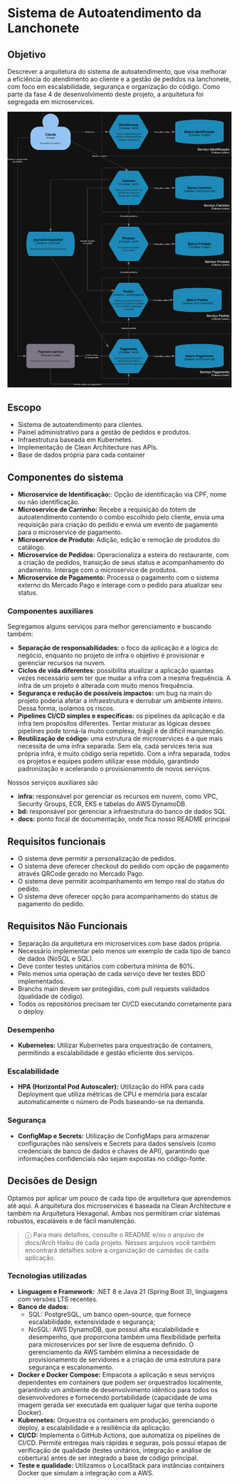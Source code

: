 # Sistema de Autoatendimento da Lanchonete

## Objetivo

Descrever a arquitetura do sistema de autoatendimento, que visa melhorar a eficiência do atendimento ao cliente e a
gestão de pedidos na lanchonete, com foco em escalabilidade, segurança e organização do código.
Como parte da fase 4 de desenvolvimento deste projeto, a arquitetura foi segregada em microservices.

![](assets/c4.png)

## Escopo

* Sistema de autoatendimento para clientes.
* Painel administrativo para a gestão de pedidos e produtos.
* Infraestrutura baseada em Kubernetes.
* Implementação de Clean Architecture nas APIs.
* Base de dados própria para cada container

## Componentes do sistema

* **Microservice de Identificação:**: Opção de identificação via CPF, nome ou não identificação.
* **Microservice de Carrinho:** Recebe a requisição do totem de autoatendimento contendo o combo escolhido pelo cliente, 
envia uma requisição para criação do pedido e envia um evento de pagamento para o microservice de pagamento.
* **Microservice de Produto:** Adição, edição e remoção de produtos do catálogo.
* **Microservice de Pedidos:** Operacionaliza a esteira do restaurante, com a criação de pedidos,
transição de seus status e acompanhamento do andamento. Interage com o microservice de produtos.
* **Microservice de Pagamento:** Processa o pagamento com o sistema externo do Mercado Pago e interage com o pedido para
atualizar seu status.

### Componentes auxiliares

Segregamos alguns serviços para melhor gerenciamento e buscando também: 
* **Separação de responsabilidades:** o foco da aplicação é a lógica do negócio, enquanto no projeto de infra o objetivo é 
provisionar e gerenciar recursos na nuvem.
* **Ciclos de vida diferentes:** possibilita atualizar a aplicação quantas vezes necessário sem ter que mudar a infra com a 
mesma frequência. A infra de um projeto é alterada com muito menos frequência.
* **Segurança e redução de possíveis impactos:** um bug na main do projeto poderia afetar a infraestrutura e derrubar um
ambiente inteiro. Dessa forma, isolamos os riscos.
* **Pipelines CI/CD simples e específicas:** os pipelines da aplicação e da infra tem propósitos diferentes. Tentar misturar 
as lógicas desses pipelines pode torná-la muito complexa, frágil e de difícil manutenção.
* **Reutilização de código:** uma estrutura de microservices é a que mais necessita de uma infra separada. Sem ela, cada 
services teria sua própria infra, e muito código seria repetido. Com a infra separada, todos os projetos e equipes podem
utilizar esse módulo, garantindo padronização e acelerando o provisionamento de novos serviços.

Nossos serviços auxiliares são
* **infra:** responsável por gerenciar os recursos em nuvem, como VPC, Security Groups, ECR, EKS e tabelas do AWS DynamoDB.
* **bd:** responsável por gerenciar a infraestrutura do banco de dados SQL
* **docs:** ponto focal de documentação, onde fica nosso README principal


## Requisitos funcionais

* O sistema deve permitir a personalização de pedidos.
* O sistema deve oferecer checkout do pedido com opção de pagamento através QRCode gerado no Mercado Pago.
* O sistema deve permitir acompanhamento em tempo real do status do pedido.
* O sistema deve oferecer opção para acompanhamento do status de pagamento do pedido.

## Requisitos Não Funcionais

* Separação da arquitetura em microservices com base dados própria.
* Necessário implementar pelo menos um exemplo de cada tipo de banco de dados (NoSQL e SQL).
* Deve conter testes unitários com cobertura mínima de 80%.
* Pelo menos uma operação de cada serviço deve ter testes BDD implementados.
* Branchs main devem ser protegidas, com pull requests validados (qualidade de código).
* Todos os repositórios precisam ter CI/CD executando corretamente para o deploy.

### Desempenho

* **Kubernetes:** Utilizar Kubernetes para orquestração de containers, permitindo a escalabilidade e gestão eficiente
dos serviços.

### Escalabilidade

* **HPA (Horizontal Pod Autoscaler):** Utilização do HPA para cada Deployment que utiliza métricas de CPU e memória para
escalar automaticamente o número de Pods baseando-se na demanda.

### Segurança

* **ConfigMap e Secrets:** Utilização de ConfigMaps para armazenar configurações não sensíveis e Secrets para dados
sensíveis (como credenciais de banco de dados e chaves de API), garantindo que informações confidenciais não sejam
expostas no código-fonte.

## Decisões de Design

Optamos por aplicar um pouco de cada tipo de arquitetura que aprendemos até aqui. 
A arquitetura dos microservices é baseada na Clean Architecture e também na Arquitetura Hexagonal.
Ambas nos permitiram criar sistemas robustos, escaláveis e de fácil manutenção.
> ⓘ Para mais detalhes, consulte o README e/ou o arquivo de docs/Arch Haiku de cada projeto.
Nesses arquivos você também encontrará detalhes sobre a organização de camadas de cada aplicação.

### Tecnologias utilizadas

* **Linguagem e Framework:** .NET 8 e Java 21 (Spring Boot 3), linguagens com versões LTS recentes.
* **Banco de dados:**
  * SQL: PostgreSQL, um banco open-source, que fornece escalabilidade, extensividade e segurança;
  * NoSQL: AWS DynamoDB, que possui alta escalabilidade e desempenho, que proporciona também uma
  flexibilidade perfeita para microservices por ser livre de esquema definido. O gerenciamento da AWS também
  elimina a necessidade de provisionamento de servidores e a criação de uma estrutura para segurança e escalonamento.
* **Docker e Docker Compose:** Empacota a aplicação e seus serviços dependentes em containers que podem ser orquestrados
localmente, garantindo um ambiente de desenvolvimento idêntico para todos os desenvolvedores e fornecendo portabilidade
(capacidade de uma imagem gerada ser executada em qualquer lugar que tenha suporte Docker).
* **Kubernetes:** Orquestra os containers em produção, gerenciando o deploy, a escalabilidade e a resiliência da
aplicação.
* **CI/CD:** Implementa o GitHub Actions, que automatiza os pipelines de CI/CD. Permite entregas mais rápidas e seguras,
pois possui etapas de verificação de qualidade (testes unitários, integração e análise de cobertura) antes de ser
integrado a base de código principal.
* **Teste e qualidade:** Utilizamos o LocalStack para instâncias containers Docker que simulam a
integração com a AWS.

